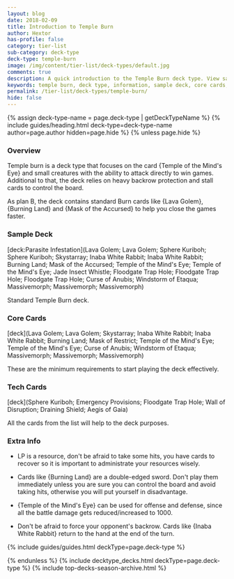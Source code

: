 ```yaml
---
layout: blog
date: 2018-02-09
title: Introduction to Temple Burn
author: Hextor
has-profile: false
category: tier-list
sub-category: deck-type
deck-type: temple-burn
image: /img/content/tier-list/deck-types/default.jpg
comments: true
description: A quick introduction to the Temple Burn deck type. View sample deck, core cards, tech cards, quick tips, guides, videos and other information.
keywords: temple burn, deck type, information, sample deck, core cards, tech cards, quick tips, guides, videos
permalink: /tier-list/deck-types/temple-burn/
hide: false
---
```


{% assign deck-type-name = page.deck-type | getDeckTypeName %}
{% include guides/heading.html deck-type=deck-type-name author=page.author hidden=page.hide %}
{% unless page.hide %}

### Overview
Temple burn is a deck type that focuses on the card {Temple of the Mind's Eye} and small creatures with the ability to attack directly to win games. Additional to that, the deck relies on heavy backrow protection and stall cards to control the board.

As plan B, the deck contains standard Burn cards like {Lava Golem}, {Burning Land} and {Mask of the Accursed} to help you close the games faster.

### Sample Deck

[deck:Parasite Infestation](Lava Golem; Lava Golem; Sphere Kuriboh; Sphere Kuriboh; Skystarray; Inaba White Rabbit; Inaba White Rabbit; Burning Land; Mask of the Accursed; Temple of the Mind's Eye; Temple of the Mind's Eye; Jade Insect Whistle; Floodgate Trap Hole; Floodgate Trap Hole; Floodgate Trap Hole; Curse of Anubis; Windstorm of Etaqua; Massivemorph; Massivemorph; Massivemorph)

Standard Temple Burn deck.  

### Core Cards

[deck](Lava Golem; Lava Golem; Skystarray; Inaba White Rabbit; Inaba White Rabbit; Burning Land; Mask of Restrict; Temple of the Mind's Eye; Temple of the Mind's Eye; Curse of Anubis; Windstorm of Etaqua; Massivemorph; Massivemorph; Massivemorph)

These are the minimum requirements to start playing the deck effectively.

### Tech Cards

[deck](Sphere Kuriboh; Emergency Provisions; Floodgate Trap Hole; Wall of Disruption; Draining Shield; Aegis of Gaia)

All the cards from the list will help to the deck purposes.

### Extra Info

- LP is a resource, don't be afraid to take some hits, you have cards to recover so it is important to administrate your resources wisely.

- Cards like {Burning Land} are a double-edged sword. Don't play them immediately unless you are sure you can control the board and avoid taking hits, otherwise you will put yourself in disadvantage.

- {Temple of the Mind's Eye} can be used for offense and defense, since all the battle damage gets reduced/increased to 1000.

- Don't be afraid to force your opponent's backrow. Cards like {Inaba White Rabbit} return to the hand at the end of the turn.

{% include guides/guides.html deckType=page.deck-type %}

{% endunless %}
{% include decktype_decks.html deckType=page.deck-type %}
{% include top-decks-season-archive.html %}